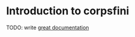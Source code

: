 # Introduction to corpsfini

TODO: write [great documentation](http://jacobian.org/writing/what-to-write/)
